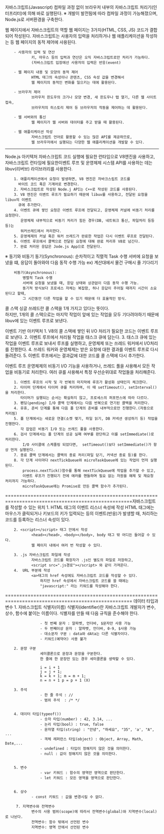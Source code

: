 자바스크립트(Javascript)
		컴파일 과정 없이 브라우저 내부의 자바스크립트 처리기(인터프리터)에 의해 바로 실행된다.
		※ 개발이 발전됨에 따라 컴파일 과정이 가능해졌으며, Node.js로 서버환경을 구축한다.

웹 페이지에서 자바스크립트의 역할
		웹 페이지는 3가지(HTML, CSS, JS) 코드가 결합되어 작성된다.
		자바스크립트는 사용자의 입력을 처리하거나 웹 애플리케이션을 작성하는 등
		웹 페이지의 동적 제어에 사용된다.

		- 사용자의 입력 및 연산
				키, 마우스 등의 입력과 연산은 오직 자바스크립트로만 처리가 가능하다.
				(자바스크립트 입장에선 사용자의 입력은 반응(event)

		- 웹 페이지 내용 및 모양의 동적 제어
				HTML 태그의 속성이나 콘텐츠, CSS 속성 값을 변경해서
				웹 페이지의 동적인 변화를 일으키는 데에 활용된다.

		- 브라우저 제어
				브라우저 윈도우의 크기나 모양 변경, 새 윈도우나 탭 열기, 다른 웹 사이트 접속,
				브라우저의 히스토리 제어 등 브라우저의 작동을 제어하는 데 활용된다.

		- 웹 서버와의 통신
				웹 페이지가 웹 서버와 데이터를 주고 받을 때 활용된다.

		- 웹 애플리케이션 작성
				자바스크립트 언어로 활용할 수 있는 많은 API를 제공하므로, 
				웹 브라우저에서 실행되는 다양한 웹 애플리케이션을 개발할 수 있다.
				
------------------------------------------------------------------------------------------------------------------------------------
Node.js 아키텍처
		자바스크립트 코드 실행에 필요한 런타임으로 V8엔진을 사용하고,
		자바스크립트 런타임에 필요한이벤트 루프 및 운영체제 시스템 API를 사용하는 데는
		libuv(리버브) 라이브러리를 사용한다.

		1. 애플리케이션에서 요청이 발생하면, V8 엔진은 자바크스립트 코드를
		  바이트 코드 혹은 기계어로 변경한다.
		2. 자바스크립트로 작성된 Node.j API는 C++로 작성된 코드를 사용된다.
		3. V8 엔진은 이벤트 루프가 필요하기 때문에 libuv를 사용하고, 전달된 요청을 libuv의 이벤트
		  큐에 추가한다.
		4. 이벤트 큐에 쌓인 요청은 이벤트 루프에 전달되고, 운영체제 커널에 비동기 처리를 요청한다.
		   운영체제 내부적으로 비동기 처리가 힘든 경우(DB, 네트워크 통신, 파일처리 등등등)는
		   워커쓰레드에서 처리한다.
		5. 운영체제의 커널 혹은 워커 쓰레드가 완료한 작업은 다시 이벤트 루프로 전달된다.
		6. 이벤트 루프에서 콜백으로 전달된 요청에 대해 완료 처리후 V8로 넘긴다.
		7. 완료 처리된 응답은 Jode.js App으로 전달된다.

※ 동기와 비동기
		동기(Synchronous): 
			순차적이고 직렬적 Task 수행
			서버에 요청을 보냈을 떄, 응답이 돌아와야 다음 동작 수행 가능
			ex) 계산대에서 물건 구매시 줄 기다리기

		비동기(Asynchronous):
			병렬적 Task 수행
			서버에 요청을 보냈을 때, 응답 상태와 상관없이 다음 동작 수행 가능.
			동기적 방식보다 프로세스 자체는 복잡함, 허나 응답이 주어질 때까지 시간이 소요된다고 할때,
			그 시간동안 다른 작업을 할 수 있기 때문에 더 효율적인 방식.


콜 스택
		싱글 쓰레드란 콜 스택을 1개 가지고 있다는 뜻이다.		
		하지만, 1개의 콜 스택으로는 마지막 작업이 앞에 있는 작업을 모두 기다려야하기 때문에
		libuv에 있는 이벤트 루프로 보낸다.

이벤트 기반 아키텍처
		1. V8의 콜 스택에 쌓인 뒤 I/O 처리가 필요한 코드는 이벤트 루프로 보낸다.
		2. 이벤트 루프에서 처리될 작업을 태스크 큐에 담는다.
		3. 태스크 큐에 있는 작업을 이벤트 루프로 보내서 루프를 실행하고,
		   운영체제 또는 쓰레드 워커에서 I/O처리를 진행한다.
		4. 쓰레드 워커와 운영체제는 받은 요청에 대한 결과를 이벤트 루프로 다시 돌려준다.
		5. 이벤트 루프에서는 결과값에 대한 코드를 콜 스택에 다시 추가한다.

이벤트 루프
		운영체제의 비동기 I/O 기능을 사용하거나, 쓰레드 풀을 사용해서 모든 작업을 비동기로 처리한다.
		여러 큐를 사용해서 특정 우선순위대로 작업들을 처리해준다.

		1. 이벤트 루프의 시작 및 각 반복의 마지막에 루프가 활성화 상태인지 체크한다.
		2. 타이머 단계에서 타이머 큐를 처리하며, 이 때 setTimeout(), setInterval()을 처리한다.
		   타이머가 실행되는 순서는 확실하지 않고, 프로세스의 퍼포먼스에 따라 다르다.
		3. 펜딩(pending) I/O 콜백 단계에서는 다음 반복으로 연기된 콜백을 처리한다.
		4. 유휴, 준비 단계를 통해 다음 폴 단계의 준비를 내부적으로만 진행한다.(자동으로 처리됨)
		5. 폴 단계에서는 새로운 연결(소켓 맺기, 파일 읽기, DB 커넥션 생성하기 등) 작업을 진행한다.
		   각 잡업은 비동기 I/O 또는 쓰레드 풀을 사용한다.
		6. 검사 단계에서는 폴 단계의 성공 실패 여부를 판단하고 이를 setImmediate()로 처리한다.
		    I/O 사이클에 스케줄링 되었다면,  setTimeout()보다 setImmediate()가 항상 먼저 실행된다.
		7. 종료 콜백 단계에서는 콜백의 종료 처리(파일 닫기, 커넥션 종료 등)를 한다.
		8. 각 단계 사이마다 nextTickQueue와 microTaskQueue에 있는 작업이 먼저 실행된다.
		    process.nextTick()함수를 통해 nextTickQueue에 작업을 추가할 수 있고,
		    이벤트 루프가 진행되기 전에 에러를 핸들하며 필요 없는 자원을 해제 및 재요청 처리까지 가능하다.
		    microTaskQueue에는 Promise로 만든 콜백 함수가 추가된다.
===================================================================================================자바스크립트를 작성할 수 있는 위치
		1. HTML 태그의 이벤트 리스너 속성에 작성
				HTML 태그에는 마우스가 클릭되거나 키보드의 키가 입력되는 등의 이벤트(반응)가 발생할 때,
				처리하는 코드를 등록하는 리스너 속성이 있다.

		2. <script></script> 태그 안에서 작성
				<head></head>, <body></body>, body 태그 밖 어디든 들어갈 수 있다.
				웹 페이지 내에서 여러 번 작성할 수 있다.

		3. .js 자바스크립트 파일에 작성
				자바스크립트 코드를 확장자가 .js인 별도의 파일로 저장하고,
				<script src=".js경로"></script> 와 같이 가져온다.
		4.  URL 부분에 작성
				<a>태그의 href 속성에도 자바스크립트 코드를 작성할 수 있다.
      				하지만 href 속성에서 자바스크립트 코드를 쓸 때에는 
      				"javascript:" 라는 키워드를 작성해야 한다.

===================================================================================================
데이터 타입과 변수
   		1. 자바스크립트 식별자(이름)
      				식별자(identifier)란 자바스크립트 개발자가 변수, 상수, 함수에 붙이는 이름이다.
     				식별자를 만들 때 다음 규칙을 준수해야 한다.

      				- 첫 번째 문자 : 알파벳, 언더바, $문자만 사용 가능
      				- 두 번째이상 문자 : 알파벳, 언더바, 0-9, $사용 가능
      				- 대소문자 구분 : data와 dAta는 다른 식별자이다.
      				- 키워드(예약어) 사용 불가

   		2. 문장 구분
      				세미콜론으로 문장과 문장을 구분한다.
      				한 줄에 한 문장만 있는 경우 세미콜론을 생략할 수 있다.
   
      				i = i + 1
      				j = j + 1;
      				k = k + 1; m = m + 1;
      				n = n + 1 p = p + 1 (X)

   		3. 주석
      				- 한 줄 주석 : //
      				- 범위 주석  : /* */


   		4. 데이터 타입(typeof())
      				- 숫자 타입(number) : 42, 3.14, ...
     				- 논리 타입(bool) : true, false
      				- 문자열 타입(string) : "안녕", "하세요", "35", 'a', "A", ...
      				- 객체 레퍼런스 타입(object) : Object, Array, Math, Date,...
      				- undefined : 타입이 정해지지 않은 것을 의미한다.
      				- null : 값이 정해지지 않은 것을 의미한다.


   		5. 변수
      				- var 키워드 : 함수의 영역만 영역으로 판단한다.
      				- let 키워드 : 모든 영역을 영역으로 판단한다.


   		6. 상수
				- const 키워드 : 값을 변경시킬 수 없다.

  		 7. 지역변수와 전역변수
				변수의 사용 범위(scope)에 따라서 전역변수(global)와 지역변수(local)로 나뉜다.
				전역변수: 함수 밖에서 선언된 변수
				지역변수: 영역 안에서 선언된 변수

